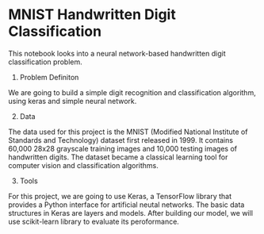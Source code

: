 # MNIST Handwritten Digit Classification

This notebook looks into a neural network-based handwritten digit classification problem.

1. Problem Definiton

We are going to build a simple digit recognition and classification algorithm, using keras and simple neural network.

2. Data

The data used for this project is the MNIST (Modified National Institute of Standards and Technology) dataset first released in 1999. It contains 60,000 28x28 grayscale training images and 10,000 testing images of handwritten digits. The dataset became a classical learning tool for computer vision and classification algorithms.

3. Tools

For this project, we are going to use Keras, a TensorFlow library that provides a Python interface for artificial neutal networks. The basic data structures in Keras are layers and models. After building our model, we will use scikit-learn library to evaluate its peroformance.
